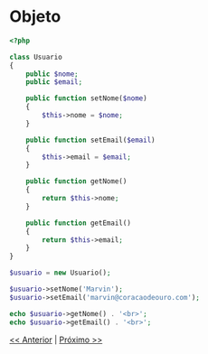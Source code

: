 # Objeto

```php
<?php

class Usuario
{
    public $nome;
    public $email;

    public function setNome($nome)
    {
        $this->nome = $nome;
    }

    public function setEmail($email)
    {
        $this->email = $email;
    }

    public function getNome()
    {
        return $this->nome;
    }

    public function getEmail()
    {
        return $this->email;
    }
}

$usuario = new Usuario();

$usuario->setNome('Marvin');
$usuario->setEmail('marvin@coracaodeouro.com');

echo $usuario->getNome() . '<br>';
echo $usuario->getEmail() . '<br>';
```

[<< Anterior](https://github.com/agenciasys/as-capacita/blob/master/PHP-OO/Metodo.md#m%C3%A9todo)
|
[Próximo >>](https://github.com/agenciasys/as-capacita/blob/master/PHP-OO/Heranca.md#heran%C3%A7a)
